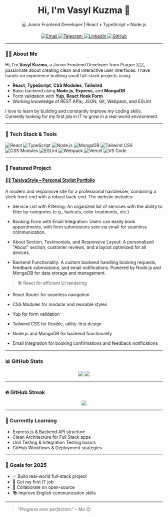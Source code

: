 <h1 align="center">Hi, I'm Vasyl Kuzma 👋</h1>

<p align="center">
  💻 Junior Frontend Developer | React • TypeScript • Node.js  
</p>

<p align="center">
  <a href="mailto:kuzmavasil.v@gmail.com">
    <img src="https://img.shields.io/badge/Email-D14836?style=flat&logo=gmail&logoColor=white" alt="Email" />
  </a>
  <a href="https://t.me/Vasyl_Kuzma">
    <img src="https://img.shields.io/badge/Telegram-2CA5E0?style=flat&logo=telegram&logoColor=white" alt="Telegram" />
  </a>
  <a href="https://www.linkedin.com/in/vasylkuzma/">
    <img src="https://img.shields.io/badge/LinkedIn-0077B5?style=flat&logo=linkedin&logoColor=white" alt="LinkedIn" />
  </a>
  <a href="https://github.com/kuzmavasil74">
    <img src="https://img.shields.io/github/followers/kuzmavasil74?style=flat&label=GitHub&logo=github" alt="GitHub" />
  </a>
</p>

---

### 👨‍💻 About Me

Hi, I’m **Vasyl Kuzma**, a Junior Frontend Developer from Prague 🇨🇿, passionate about creating clean and interactive user interfaces. I have hands-on experience building small full-stack projects using:

- **React**, **TypeScript**, **CSS Modules**, **Tailwind**
- Basic backend using **Node.js**, **Express**, and **MongoDB**
- Form validation with **Yup**, **React Hook Form**
- Working knowledge of REST APIs, JSON, Git, Webpack, and ESLint

I love to learn by building and constantly improve my coding skills.  
Currently looking for my first job in IT to grow in a real-world environment.

---

### 🔧 Tech Stack & Tools

![React](https://img.shields.io/badge/-React-61DAFB?style=flat-square&logo=react)
![TypeScript](https://img.shields.io/badge/-TypeScript-3178C6?style=flat-square&logo=typescript)
![Node.js](https://img.shields.io/badge/-Node.js-339933?style=flat-square&logo=nodedotjs)
![MongoDB](https://img.shields.io/badge/-MongoDB-47A248?style=flat-square&logo=mongodb)
![Tailwind CSS](https://img.shields.io/badge/-Tailwind-38B2AC?style=flat-square&logo=tailwind-css)
![CSS Modules](https://img.shields.io/badge/-CSS%20Modules-blue?style=flat-square)
![ESLint](https://img.shields.io/badge/-ESLint-4B32C3?style=flat-square&logo=eslint)
![Webpack](https://img.shields.io/badge/-Webpack-8DD6F9?style=flat-square&logo=webpack)
![Vercel](https://img.shields.io/badge/-Vercel-000000?style=flat-square&logo=vercel)
![VS Code](https://img.shields.io/badge/-VS%20Code-007ACC?style=flat-square&logo=visual-studio-code)

---

### 🚀 Featured Project

#### 💇‍♀️ [TaisiyaStyle – Personal Stylist Portfolio](https://taisiyastyle.vercel.app/)


A modern and responsive site for a professional hairdresser, combining a sleek front-end with a robust back-end. The website includes:

 - Service List with Filtering: An organized list of services with the ability to filter by categories (e.g., haircuts, color treatments, etc.)

 - Booking Form with Email Integration: Users can easily book appointments, with form submissions sent via email for seamless communication.

 - About Section, Testimonials, and Responsive Layout: A personalized "About" section, customer reviews, and a layout optimized for all devices.

 - Backend Functionality: A custom backend handling booking requests, feedback submissions, and email notifications. Powered by Node.js and MongoDB for data storage and management.

> 🛠 React for efficient UI rendering

 - React Router for seamless navigation

 - CSS Modules for modular and reusable styles

 - Yup for form validation

 - Tailwind CSS for flexible, utility-first design

 - Node.js and MongoDB for backend functionality

 - Email Integration for booking confirmations and feedback notifications

---

### 📊 GitHub Stats

<p align="center">
  <img src="https://github-readme-stats.vercel.app/api?username=kuzmavasil74&show_icons=true&theme=tokyonight&hide_border=true" />
  <img src="https://github-readme-stats.vercel.app/api/top-langs/?username=kuzmavasil74&layout=compact&theme=tokyonight&hide_border=true" />
</p>

---

### 🔥 GitHub Streak

<p align="center">
  <img src="https://streak-stats.demolab.com?user=kuzmavasil74&theme=tokyonight&hide_border=true" />
</p>

---


### 🧠 Currently Learning

- Express.js & Backend API structure
- Clean Architecture for Full Stack apps
- Unit Testing & Integration Testing basics
- GitHub Workflows & Deployment strategies

---

### 🎯 Goals for 2025

- ✅ Build real-world full-stack project
- 🚀 Get my first IT job
- 🤝 Collaborate on open-source
- 📚 Improve English communication skills

---

> _"Progress over perfection."_ – Me 😊
